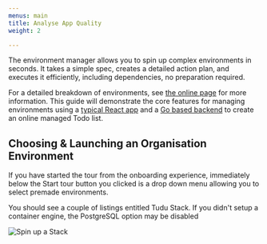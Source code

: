 ```yaml
---
menus: main
title: Analyse App Quality
weight: 2

---
```

The environment manager allows you to spin up complex environments in seconds. It takes a simple spec, creates a detailed action plan, and executes it efficiently, including dependencies, no preparation required.

For a detailed breakdown of environments, see [the online page](https://joydx.com/docs/key-concepts/environments) for more information. This guide will demonstrate the core features for managing environments using a [typical React app](https://github.com/joy-dx/tudu-ts-react-frontend) and a [Go based backend](https://github.com/joy-dx/tudu-go-gin-backend) to create an online managed Todo list.

## Choosing & Launching an Organisation Environment

<div class="content-container">
    <div>    
If you have started the tour from the onboarding experience, immediately below the Start tour button you clicked is a drop down menu allowing you to select premade environments.

You should see a couple of listings entitled Tudu Stack. If you didn't setup a container engine, the PostgreSQL option may be disabled
    </div>
    ![Spin up a Stack](/landing-spin-up-an-app-stack.png)
</div>
